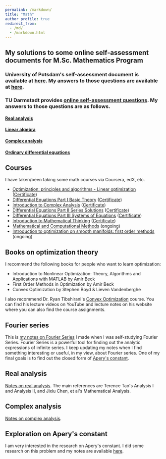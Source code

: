 ```yaml
---
permalink: /markdown/
title: "Math"
author_profile: true
redirect_from: 
  - /md/
  - /markdown.html
---
```


## My solutions to some online self-assessment documents for M.Sc. Mathematics Program
### University of Potsdam's self-assessment document is available at [here](https://www.math.uni-potsdam.de/fileadmin/user_upload/images/Dateien/Self-assessment.pdf). My answers to those questions are available at [here](/files/self_assessment_on_math_knowledge1.pdf).

### TU Darmstadt provides [online self-assessment questions](https://www2.mathematik.tu-darmstadt.de/~eickmeyer/OSA/OSA.html). My answers to those questions are as follows.
#### [Real analysis](/files/self_assessment_on_real_analysis.pdf)
#### [Linear algebra](/files/self_assessment_on_linear_algebra.pdf)
#### [Complex analysis](/files/self_assessment_on_complex_analysis.pdf)
#### [Ordinary differential equations](/files/self_assessment_on_complex_analysis.pdf)



## Courses
I have taken/been taking some math courses via Coursera, edX, etc.
* [Optimization: principles and algorithms - Linear optimization](https://www.edx.org/learn/math/ecole-polytechnique-federale-de-lausanne-optimization-principles-and-algorithms-linear-optimization) ([Certificate](/files/EPFLx%20optimizationX-1%20Certificate%20_%20edX.pdf))
* [Differential Equations Part I Basic Theory](https://www.coursera.org/learn/ordinary-differential-equations) ([Certificate](https://coursera.org/share/b9d2bd6807a737b2c3889f13e1e4bb5d))
* [Introduction to Complex Analysis](https://www.coursera.org/learn/complex-analysis) ([Certificate](https://coursera.org/share/b9c8ec0aaa6532736c7b6ef5321a8d6c))
* [Differential Equations Part II Series Solutions](https://www.coursera.org/learn/introduction-to-ordinary-differential-equations-part-2) ([Certificate](https://coursera.org/share/f29cc17973fe5edb5074e853cfa847cb)) 
* [Differential Equations Part III Systems of Equations](https://www.coursera.org/learn/differential-equations-part-iii-systems-of-equations) ([Certificate](https://coursera.org/share/fca2aeaa76e104b5a6c09436a8ba62fa))
* [Introduction to Mathematical Thinking](https://www.coursera.org/learn/mathematical-thinking) ([Certificate](https://coursera.org/share/c95c58ba49d6ee4eea92d2904ba30086))
* [Mathematical and Computational Methods](https://www.edx.org/learn/math/georgetown-university-mathematical-and-computational-methods) (ongoing)
* [Introduction to optimization on smooth manifolds: first order methods](https://www.edx.org/learn/math/ecole-polytechnique-federale-de-lausanne-introduction-to-optimization-on-smooth-manifolds-first-order-methods) (ongoing)



## Books on optimization theory
I recommend the following books for people who want to learn optimization:
* Introduction to Nonlinear Optimization: Theory, Algorithms and Applications with MATLAB by Amir Beck
* First Order Methods in Optimization by Amir Beck
* Convex Optimization by Stephen Boyd & Lieven Vandenberghe

I also recommend Dr. Ryan Tibshirani's [Convex Optimization](https://www.stat.cmu.edu/~ryantibs/convexopt/) course. You can find his lecture videos on YouTube and lecture notes on his website where you can also find the course assignments.

## Fourier series
This is [my notes on Fourier Series](/files/Notes_on_Fourier_Series.pdf) I made when I was self-studying Fourier Series. 
Fourier Series is a powerful tool for finding out the analytic expressions of infinite series. 
I keep updating my notes when I find something interesting or useful, in my view, about Fourier 
series. One of my final goals is to find out the closed form of [Apery's constant](https://en.wikipedia.org/wiki/Ap%C3%A9ry%27s_constant). 

## Real analysis
[Notes on real analysis](/files/real_analysis.pdf). The main references are Terence Tao's Analysis I and Analysis II, and Jixiu Chen, et al's Mathematical Analysis. 

## Complex analysis
[Notes on complex analysis](/files/complex_analysis.pdf).

## Exploration on Apery's constant
I am very interested in the research on Apery's constant. I did some research on this problem and my notes are available [here](/files/My_work_on_Apery_constant.pdf).

<!-- ## Locations of key files/directories

* Basic config options: _config.yml
* Top navigation bar config: _data/navigation.yml
* Single pages: _pages/
* Collections of pages are .md or .html files in:
  * _publications/
  * _portfolio/
  * _posts/
  * _teaching/
  * _talks/
* Footer: _includes/footer.html
* Static files (like PDFs): /files/
* Profile image (can set in _config.yml): images/profile.png

## Tips and hints

* Name a file ".md" to have it render in markdown, name it ".html" to render in HTML.
* Go to the [commit list](https://github.com/academicpages/academicpages.github.io/commits/master) (on your repo) to find the last version Github built with Jekyll. 
  * Green check: successful build
  * Orange circle: building
  * Red X: error
  * No icon: not built

## Resources
 * [Liquid syntax guide](https://shopify.github.io/liquid/tags/control-flow/)

## Markdown guide

### Header three

#### Header four

##### Header five

###### Header six

## Blockquotes

Single line blockquote:

> Quotes are cool.

## Tables

### Table 1

| Entry            | Item   |                                                              |
| --------         | ------ | ------------------------------------------------------------ |
| [John Doe](#)    | 2016   | Description of the item in the list                          |
| [Jane Doe](#)    | 2019   | Description of the item in the list                          |
| [Doe Doe](#)     | 2022   | Description of the item in the list                          |

### Table 2

| Header1 | Header2 | Header3 |
|:--------|:-------:|--------:|
| cell1   | cell2   | cell3   |
| cell4   | cell5   | cell6   |
|-----------------------------|
| cell1   | cell2   | cell3   |
| cell4   | cell5   | cell6   |
|=============================|
| Foot1   | Foot2   | Foot3   |

## Definition Lists

Definition List Title
:   Definition list division.

Startup
:   A startup company or startup is a company or temporary organization designed to search for a repeatable and scalable business model.

#dowork
:   Coined by Rob Dyrdek and his personal body guard Christopher "Big Black" Boykins, "Do Work" works as a self motivator, to motivating your friends.

Do It Live
:   I'll let Bill O'Reilly [explain](https://www.youtube.com/watch?v=O_HyZ5aW76c "We'll Do It Live") this one.

## Unordered Lists (Nested)

  * List item one 
      * List item one 
          * List item one
          * List item two
          * List item three
          * List item four
      * List item two
      * List item three
      * List item four
  * List item two
  * List item three
  * List item four

## Ordered List (Nested)

  1. List item one 
      1. List item one 
          1. List item one
          2. List item two
          3. List item three
          4. List item four
      2. List item two
      3. List item three
      4. List item four
  2. List item two
  3. List item three
  4. List item four

## Buttons

Make any link standout more when applying the `.btn` class.

## Notices

**Watch out!** You can also add notices by appending `{: .notice}` to a paragraph.
{: .notice}

## HTML Tags

### Address Tag

<address>
  1 Infinite Loop<br /> Cupertino, CA 95014<br /> United States
</address>

### Anchor Tag (aka. Link)

This is an example of a [link](http://github.com "Github").

### Abbreviation Tag

The abbreviation CSS stands for "Cascading Style Sheets".

*[CSS]: Cascading Style Sheets

### Cite Tag

"Code is poetry." ---<cite>Automattic</cite>

### Code Tag

You will learn later on in these tests that `word-wrap: break-word;` will be your best friend.

### Strike Tag

This tag will let you <strike>strikeout text</strike>.

### Emphasize Tag

The emphasize tag should _italicize_ text.

### Insert Tag

This tag should denote <ins>inserted</ins> text.

### Keyboard Tag

This scarcely known tag emulates <kbd>keyboard text</kbd>, which is usually styled like the `<code>` tag.

### Preformatted Tag

This tag styles large blocks of code.

<pre>
.post-title {
  margin: 0 0 5px;
  font-weight: bold;
  font-size: 38px;
  line-height: 1.2;
  and here's a line of some really, really, really, really long text, just to see how the PRE tag handles it and to find out how it overflows;
}
</pre>

### Quote Tag

<q>Developers, developers, developers&#8230;</q> &#8211;Steve Ballmer

### Strong Tag

This tag shows **bold text**.

### Subscript Tag

Getting our science styling on with H<sub>2</sub>O, which should push the "2" down.

### Superscript Tag

Still sticking with science and Isaac Newton's E = MC<sup>2</sup>, which should lift the 2 up.

### Variable Tag

This allows you to denote <var>variables</var>. -->
